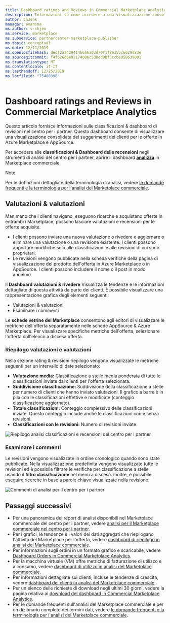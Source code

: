 ```yaml
---
title: Dashboard ratings and Reviews in Commercial Marketplace Analytics nel centro per i partner
description: Informazioni su come accedere a una visualizzazione consolidata dei suggerimenti dei clienti per le offerte in Azure Marketplace e AppSource.
author: ChJenk
manager: evansma
ms.author: v-chjen
ms.service: marketplace
ms.subservice: partnercenter-marketplace-publisher
ms.topic: conceptual
ms.date: 12/11/2019
ms.openlocfilehash: dedf2aa429414b6a6a03d70f1f8e355c6629d83e
ms.sourcegitcommit: f4f626d6e92174086c530ed9bf3ccbe058639081
ms.translationtype: MT
ms.contentlocale: it-IT
ms.lasthandoff: 12/25/2019
ms.locfileid: "75480398"
---
```

# <a name="ratings-and-reviews-dashboard-in-commercial-marketplace-analytics"></a>Dashboard ratings and Reviews in Commercial Marketplace Analytics

Questo articolo fornisce informazioni sulle classificazioni & dashboard di revisioni nel centro per i partner. Questo dashboard consente di visualizzare una visualizzazione consolidata dei suggerimenti dei clienti per le offerte in Azure Marketplace e AppSource.

Per accedere alle **classificazioni & Dashboard delle recensioni** negli strumenti di analisi del centro per i partner, aprire il dashboard **[analizza](https://partner.microsoft.com/dashboard/commercial-marketplace/analytics/summary)** in Marketplace commerciale.

>[!NOTE]
> Per le definizioni dettagliate della terminologia di analisi, vedere [le domande frequenti e la terminologia per l'analisi del Marketplace commerciale](./faq-terminology.md).

## <a name="ratings--reviews"></a>Valutazioni & valutazioni

Man mano che i clienti navigano, eseguono ricerche e acquistano offerte in entrambi i Marketplace, possono lasciare valutazioni e recensioni per le offerte acquisite.

- I clienti possono inviare una nuova valutazione o rivedere e aggiornare o eliminare una valutazione o una revisione esistente. I clienti possono apportare modifiche solo alle classificazioni e alle revisioni di cui sono proprietari.  
- Le revisioni vengono pubblicate nella scheda verifiche della pagina di visualizzazione del prodotto dell'offerta in Azure Marketplace o in AppSource. I clienti possono includere il nome o il post in modo anonimo.  

Il **Dashboard valutazioni & rivedere** Visualizza le tendenze e le informazioni dettagliate di questa attività da parte dei clienti. È possibile visualizzare una rappresentazione grafica degli elementi seguenti:

- Valutazioni & valutazioni  
- Esaminare i commenti

Le **schede vetrine del Marketplace** consentono agli editori di visualizzare le metriche dell'offerta separatamente nelle schede AppSource & Azure Marketplace. Per visualizzare specifiche metriche dell'offerta, selezionare l'offerta dall'elenco a discesa offerta.


### <a name="ratings-and-reviews-summary"></a>Riepilogo valutazioni e valutazioni

Nella sezione rating & revisioni riepilogo vengono visualizzate le metriche seguenti per un intervallo di date selezionato:

- **Valutazione media:** Classificazione a stelle media ponderata di tutte le classificazioni inviate dai clienti per l'offerta selezionata.
- **Suddivisione classificazione:** Suddivisione della classificazione a stelle per numero di clienti che hanno inviato valutazioni. Il grafico a barre è in pila con le classificazioni effettive e modificate (conteggio classificazione aggiornato).
- **Totale classificazioni:** Conteggio complessivo delle classificazioni inviate. Questo conteggio include anche le classificazioni con e senza revisioni.
- **Classificazioni con le revisioni:** Numero di revisioni inviate.

![Riepilogo analisi classificazioni e recensioni del centro per i partner](./media/analyze-ratings-summary.png)

### <a name="review-comments"></a>Esaminare i commenti

Le revisioni vengono visualizzate in ordine cronologico quando sono state pubblicate. Nella visualizzazione predefinita vengono visualizzate tutte le revisioni ed è possibile filtrare le verifiche per classificazione a stelle usando il **filtro classificazione** nel menu a discesa. Inoltre, è possibile eseguire ricerche in base a parole chiave visualizzate nella revisione.  

![Commenti di analisi per il centro per i partner](./media/analyze-reviews.png)

## <a name="next-steps"></a>Passaggi successivi

- Per una panoramica dei report di analisi disponibili nel Marketplace commerciale del centro per i partner, vedere [analisi per il Marketplace commerciale nel centro per i partner](./analytics.md).
- Per i grafici, le tendenze e i valori dei dati aggregati che riepilogano l'attività del Marketplace per l'offerta, vedere [dashboard di riepilogo in analisi del Marketplace commerciale](./summary-dashboard.md).
- Per informazioni sugli ordini in un formato grafico e scaricabile, vedere [Dashboard Orders in Commercial Marketplace Analytics](./orders-dashboard.md).
- Per la macchina virtuale (VM) offre metriche di fatturazione di utilizzo e a consumo, vedere [dashboard di utilizzo in analisi del Marketplace commerciale](./usage-dashboard.md).
- Per informazioni dettagliate sui clienti, incluse le tendenze di crescita, vedere [dashboard dei clienti in analisi del Marketplace commerciale](./customer-dashboard.md).
- Per un elenco delle richieste di download negli ultimi 30 giorni, vedere la pagina relativa ai [download del dashboard in Commercial Marketplace Analytics](./downloads-dashboard.md).
- Per le domande frequenti sull'analisi del Marketplace commerciale e per un dizionario completo dei termini dati, vedere [le domande frequenti e la terminologia per l'analisi del Marketplace commerciale](./faq-terminology.md).
